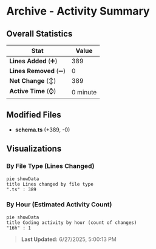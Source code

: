 # Archive - Activity Summary 

## Overall Statistics

| Stat                   | Value                                                             |
| ---------------------- | ----------------------------------------------------------------- |
| **Lines Added** (➕)   | 389                                          |
| **Lines Removed** (➖) | 0                                        |
| **Net Change** (↕)    | 389                |
| **Active Time** (⌚)   | 0 minute |


## Modified Files
- **schema.ts** (+389, -0)

## Visualizations

### By File Type (Lines Changed)

```mermaid
pie showData
title Lines changed by file type
".ts" : 389
```

### By Hour (Estimated Activity Count)

```mermaid
pie showData
title Coding activity by hour (count of changes)
"16h" : 1
```


> **Last Updated:** 6/27/2025, 5:00:13 PM